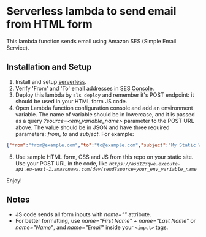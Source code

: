 # Serverless lambda to send email from HTML form

This lambda function sends email using Amazon SES (Simple Email Service).

## Installation and Setup

1. Install and setup [serverless](https://serverless.com/framework/docs/providers/aws/guide/installation/).
2. Verify 'From' and 'To' email addresses in [SES Console](https://console.aws.amazon.com/ses/home).
3. Deploy this lambda by `sls deploy` and remember it's POST endpoint: it should be used in your HTML form JS code.
4. Open Lambda function configuration console and add an environment variable. The name of variable should be in lowercase, and it is passed as a query *?source=<env_variable_name>* parameter to the POST URL above. The value should be in JSON and have three required parameters: *from*, *to* and *subject*. For example:
```json
{"from":"from@example.com","to":"to@example.com","subject":"My Static Website Contact Form","noheaders":false}
```
5. Use sample HTML form, CSS and JS from this repo on your static site. Use your POST URL in the code, like *`https://asd123qwe.execute-api.eu-west-1.amazonaws.com/dev/send?source=your_env_variable_name`*

Enjoy!

## Notes

- JS code sends all form inputs with *name=""* attribute.
- For better formatting, use *name="First Name" + name="Last Name"* or *name="Name"*, and *name="Email"* inside your `<input>` tags.
